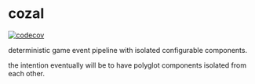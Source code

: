 # cozal
[![codecov](https://codecov.io/gh/maboesanman/cozal/branch/main/graph/badge.svg?token=QOC2EOMEXI)](https://codecov.io/gh/maboesanman/cozal)

deterministic game event pipeline with isolated configurable components.

the intention eventually will be to have polyglot components isolated from each other.
